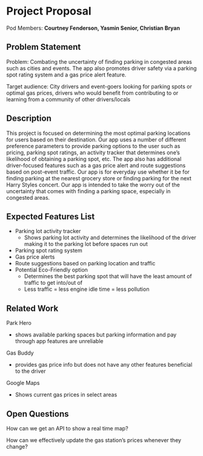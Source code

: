 # Project Proposal

Pod Members: **Courtney Fenderson, Yasmin Senior, Christian Bryan**

## Problem Statement

Problem: Combating the uncertainty of finding parking in congested areas such as cities and events. The app also promotes driver safety via a parking spot rating system and a gas price alert feature.

Target audience: City drivers and event-goers looking for parking spots or optimal gas prices, drivers who would benefit from contributing to or learning from a community of other drivers/locals

## Description

This project is focused on determining the most optimal parking locations for users based on their destination. Our app uses a number of different preference parameters to provide parking options to the user such as pricing, parking spot ratings, an activity tracker that determines one’s likelihood of obtaining a parking spot, etc. The app also has additional driver-focused features such as a gas price alert and route suggestions based on post-event traffic. Our app is for everyday use whether it be for finding parking at the nearest grocery store or finding parking for the next Harry Styles concert. Our app is intended to take the worry out of the uncertainty that comes with finding a parking space, especially in congested areas. 

## Expected Features List

- Parking lot activity tracker 
  - Shows parking lot activity and determines the likelihood of the driver making it to the parking lot before spaces run out 
- Parking spot rating system 
- Gas price alerts 
- Route suggestions based on parking location and traffic 
- Potential Eco-Friendly option
    - Determines the best parking spot that will have the least amount of traffic to get into/out of 
    - Less traffic = less engine idle time = less pollution 

## Related Work

Park Hero
  - shows available parking spaces but parking information and pay through app features are unreliable
  
Gas Buddy
  - provides gas price  info but does not have any other features beneficial to the driver 
 
Google Maps
  - Shows current gas prices in select areas

## Open Questions

How can we get an API to show a real time map?

How can we effectively update the gas station’s prices whenever they change? 

